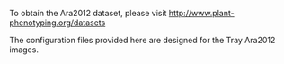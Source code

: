 To obtain the Ara2012 dataset, please visit http://www.plant-phenotyping.org/datasets

The configuration files provided here are designed for the Tray Ara2012 images.